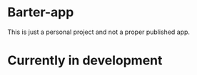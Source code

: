 # Barter-app

This is just a personal project and not a proper published app.

# Currently in development
